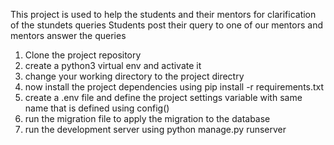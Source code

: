 This project is used to help the students and their mentors for clarification of the stundets queries
Students post their query to one of our mentors and mentors answer the queries


1. Clone the project repository 
2. create a python3 virtual env and activate it
3. change your working directory to the project directry
4. now install the project dependencies using pip install -r requirements.txt
5. create a .env file and define the project settings variable with same name that is defined using config()
6. run the migration file to apply the migration to the database
7. run the development server using python manage.py runserver
